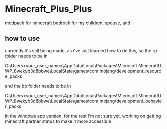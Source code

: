 # Minecraft_Plus_Plus
modpack for minecraft bedrock for my children, spouse, and i

## how to use
currently it's still being made, as i've just learned how to do this, so the rp folder needs to be in 

C:\Users\<your_user_name>\AppData\Local\Packages\Microsoft.MinecraftUWP_8wekyb3d8bbwe\LocalState\games\com.mojang\development_resource_packs

and the bp folder needs to be in

C:\Users\<your_user_name>\AppData\Local\Packages\Microsoft.MinecraftUWP_8wekyb3d8bbwe\LocalState\games\com.mojang\development_behavior_packs

in the windows app version, for the rest i'm not sure yet. working on getting minecraft partner status to make it more accessible
